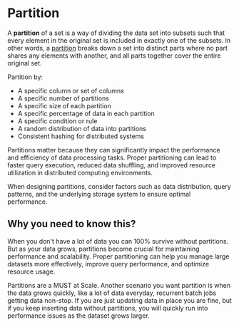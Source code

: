 # Partition

A **partition** of a set is a way of dividing the data set into subsets such that every element in the original set is included in exactly one of the subsets. In other words, a [partition](https://en.wikipedia.org/wiki/Partition_(database)) breaks down a set into distinct parts where no part shares any elements with another, and all parts together cover the entire original set.

Partition by:
* A specific column or set of columns
* A specific number of partitions
* A specific size of each partition
* A specific percentage of data in each partition
* A specific condition or rule
* A random distribution of data into partitions
* Consistent hashing for distributed systems

Partitions matter because they can significantly impact the performance and efficiency of data processing tasks. Proper partitioning can lead to faster query execution, reduced data shuffling, and improved resource utilization in distributed computing environments.

When designing partitions, consider factors such as data distribution, query patterns, and the underlying storage system to ensure optimal performance.

## Why you need to know this?

When you don't have a lot of data you can 100% survive without partitions. But as your data grows, partitions become crucial for maintaining performance and scalability. Proper partitioning can help you manage large datasets more effectively, improve query performance, and optimize resource usage.

Partitions are a MUST at Scale. Another scenario you want partition is when the data grows quickly, like a lot of data everyday, recurrent batch jobs getting data non-stop. If you are just updating data in place you are fine, but if you keep inserting data without partitions, you will quickly run into performance issues as the dataset grows larger.